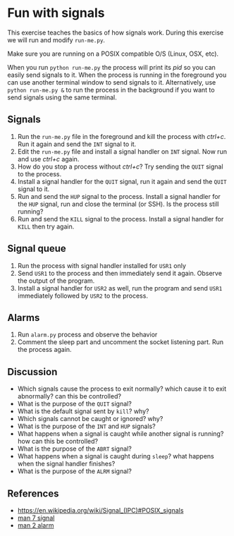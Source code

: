 # Fun with signals
This exercise teaches the basics of how signals work. During this exercise we will run and modify `run-me.py`.

Make sure you are running on a POSIX compatible O/S (Linux, OSX, etc).

When you run `python run-me.py` the process will print its _pid_ so you can easily send signals to it. When the process is running in the foreground you can use another terminal window to send signals to it.
Alternatively, use `python run-me.py &` to run the process in the background if you want to send signals using the same terminal.

## Signals
1. Run the `run-me.py` file in the foreground and kill the process with _ctrl+c_. Run it again and send the `INT` signal to it.
1. Edit the `run-me.py` file and install a signal handler on `INT` signal. Now run and use _ctrl+c_ again.
1. How do you stop a process without _ctrl+c_? Try sending the `QUIT` signal to the process.
1. Install a signal handler for the `QUIT` signal, run it again and send the `QUIT` signal to it.
1. Run and send the `HUP` signal to the process. Install a signal handler for the `HUP` signal, run and close the terminal (or SSH). Is the process still running?
1. Run and send the `KILL` signal to the process. Install a signal handler for `KILL` then try again.

## Signal queue
1. Run the process with signal handler installed for `USR1` only
1. Send `USR1` to the process and then immediately send it again. Observe the output of the program.
1. Install a signal handler for `USR2` as well, run the program and send `USR1` immediately followed by `USR2` to the process. 

## Alarms
1. Run `alarm.py` process and observe the behavior
1. Comment the sleep part and uncomment the socket listening part. Run the process again.

## Discussion
- Which signals cause the process to exit normally? which cause it to exit abnormally? can this be controlled?
- What is the purpose of the `QUIT` signal?
- What is the default signal sent by `kill`? why?
- Which signals cannot be caught or ignored? why?
- What is the purpose of the `INT` and `HUP` signals?  
- What happens when a signal is caught while another signal is running? how can this be controlled?
- What is the purpose of the `ABRT` signal?
- What happens when a signal is caught during `sleep`? what happens when the signal handler finishes?
- What is the purpose of the `ALRM` signal?

## References
- https://en.wikipedia.org/wiki/Signal_(IPC)#POSIX_signals
- [man 7 signal](http://man7.org/linux/man-pages/man7/signal.7.html)
- [man 2 alarm](http://man7.org/linux/man-pages/man2/alarm.2.html)
